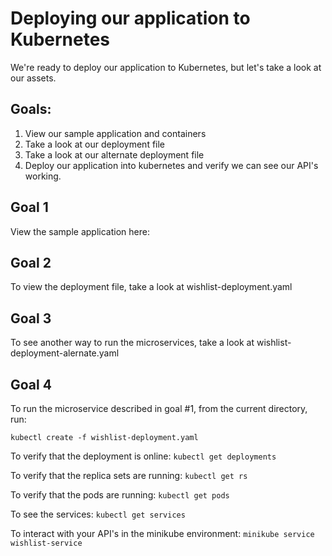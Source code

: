 # Deploying our application to Kubernetes

We're ready to deploy our application to Kubernetes, but let's take a look at our assets.

## Goals:
1. View our sample application and containers
2. Take a look at our deployment file 
3. Take a look at our alternate deployment file
4. Deploy our application into kubernetes and verify we can see our API's working.

## Goal 1
View the sample application here: 

## Goal 2
To view the deployment file, take a look at wishlist-deployment.yaml

## Goal 3
To see another way to run the microservices, take a look at wishlist-deployment-alernate.yaml

## Goal 4
To run the microservice described in goal #1, from the current directory, run:

`kubectl create -f wishlist-deployment.yaml`

To verify that the deployment is online:
`kubectl get deployments`

To verify that the replica sets are running:
`kubectl get rs`

To verify that the pods are running:
`kubectl get pods`

To see the services:
`kubectl get services`

To interact with your API's in the minikube environment:
`minikube service wishlist-service`

